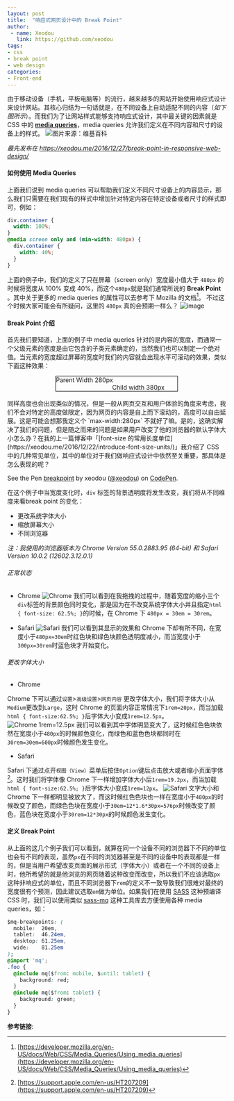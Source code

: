 ```yaml
---
layout: post
title:  "响应式网页设计中的 Break Point"
author: 
 - name: Xeodou
   link: https://github.com/xeodou
tags:
- css
- break point
- web design
categories:
- Front-end
---
```


由于移动设备（手机，平板电脑等）的流行，越来越多的网站开始使用响应式设计来设计网站。其核心归结为一句话就是，在不同设备上自动适配不同的内容（*如下图所示*）。而我们为了让网站样式能够支持响应式设计，其中最关键的因素就是 CSS 中的 **[media queries](https://developer.mozilla.org/en-US/docs/Web/CSS/Media_Queries/Using_media_queries)**，media queries 允许我们定义在不同内容和尺寸的设备上的样式。
![图片来源：维基百科](https://cloud.githubusercontent.com/assets/914595/21479234/86246a54-cb8d-11e6-99be-fc0160fa31ea.png)

*最先发布在 https://xeodou.me/2016/12/27/break-point-in-responsive-web-design/*

#### 如何使用 Media Queries
上面我们说到 media queries 可以帮助我们定义不同尺寸设备上的内容显示，那么我们只需要在我们现有的样式中增加针对特定内容在特定设备或者尺寸的样式即可，例如：

~~~ CSS
div.container {
  width: 100%;
}
@media screen only and (min-width: 480px) {
  div.container {
    width: 40%;
  }
}
~~~

上面的例子中，我们的定义了只在屏幕（screen only）宽度最小值大于 `480px` 的时候将宽度从 100% 变成 40%，而这个`480px`就是我们通常所说的 **Break Point** 。其中关于更多的 media queries 的属性可以去参考下 Mozilla 的文档[^1]。
不过这个时候大家可能会有所疑问，这里的 `480px` 真的会预期一样么？
![image](https://cloud.githubusercontent.com/assets/914595/21479672/3a28eb80-cb91-11e6-8326-24dabf7fa633.jpg)

#### Break Point 介绍

首先我们要知道，上面的例子中 media queries 针对的是内容的宽度，而通常一个父级元素的宽度是由它包含的子类元素确定的，当然我们也可以制定一个绝对值。当元素的宽度超过屏幕的宽度时我们的内容就会出现水平可滚动的效果，类似下面这种效果：

<div style="width:280px;border: 1px solid black;white-space: nowrap;
overflow-x:scroll;margin: 0 auto;">
 Parent Width 280px
 <div style="width:380px; text-align:center;">Child width 380px</div>
</div>
<br>
同样高度也会出现类似的情况，但是一般从网页交互和用户体验的角度来考虑，我们不会对特定的高度做限定，因为网页的内容是自上而下滚动的，高度可以自由延展。这是可能会想那我定义个 `max-width:280px` 不就好了嘛。是的，这确实解决了我们的问题，但是随之而来的问题是如果用户改变了他的浏览器的默认字体大小怎么办？在我的上一篇博客中「[font-size 的常用长度单位](https://xeodou.me/2016/12/22/introduce-font-size-units/)」我介绍了 CSS 中的几种常见单位，其中的单位对于我们做响应式设计中依然至关重要，那具体是怎么表现的呢？

<p data-height="265" data-theme-id="0" data-slug-hash="xRNeqo" data-default-tab="css,result" data-user="xeodou" data-embed-version="2" data-pen-title="breakpoint" class="codepen">See the Pen <a href="http://codepen.io/xeodou/pen/xRNeqo/">breakpoint</a> by xeodou (<a href="http://codepen.io/xeodou">@xeodou</a>) on <a href="http://codepen.io">CodePen</a>.</p>
<script async src="https://production-assets.codepen.io/assets/embed/ei.js"></script>

在这个例子中当宽度变化时，`div` 标签的背景透明度将发生改变，我们将从不同维度来看break point 的变化：

* 更改系统字体大小
* 缩放屏幕大小
* 不同浏览器  

*注：我使用的浏览器版本为 Chrome Version 55.0.2883.95 (64-bit) 和 Safari Version 10.0.2 (12602.3.12.0.1)*

###### 正常状态
* Chrome 
![Chrome](https://cloud.githubusercontent.com/assets/914595/21481257/8834017a-cba0-11e6-88e1-e1e564c1a710.gif)
我们可以看到在我拖拽的过程中，随着宽度的缩小三个`div`标签的背景颜色同时变化，那是因为在不改变系统字体大小并且指定`html { font-size: 62.5%; }`的时候，在 Chrome 下
`480px = 30em = 30rem`。

* Safari
![Safari](https://cloud.githubusercontent.com/assets/914595/21481256/8646660a-cba0-11e6-84fe-6acb14ec178a.gif)
我们可以看到其显示的效果和 Chrome 下却有所不同，在宽度小于`480px=30em`时红色块和绿色块颜色透明度减小，而当宽度小于`300px=30rem`时蓝色块才开始变化。

###### 更改字体大小
* Chrome

Chrome 下可以通过`设置`>`高级设置`>`网页内容` 更改字体大小，我们将字体大小从`Medium`更改到`Large`，这时 Chrome 的页面内容正常情况下`1rem=20px`，而当加载`html { font-size:62.5%; }`后字体大小变成`1rem=12.5px`。
![Chrome 1rem=12.5px](https://cloud.githubusercontent.com/assets/914595/21491981/96bef51a-cc3b-11e6-8d45-b9c1f209cb95.gif)
我们可以看到其中字体明显变大了，这时候红色色块依然在宽度小于`480px`的时候颜色变化，而绿色和蓝色色块都同时在`30rem=30em=600px`时候颜色发生变化。

* Safari

Safari 下通过点开`视图（View）`菜单后按住`Option`键后点击放大或者缩小页面字体[^2]。这时我们将字体像 Chrome 下一样增加字体大小后`1rem=19.2px`，而当加载`html { font-size:62.5%; }`后字体大小变成`1rem=12px`。
![Safari](https://cloud.githubusercontent.com/assets/914595/21492438/d078fe1e-cc3f-11e6-82e3-f659ed443e14.gif)
文字大小和 Chrome 下一样都明显被放大了，而这时候红色色块也一样在宽度小于`480px`的时候改变了颜色，而绿色色块在宽度小于`30em=12*1.6*30px=576px`时候改变了颜色，蓝色块在宽度小于`30rem=12*30px`的时候颜色发生变化。

#### 定义 Break Point
从上面的这几个例子我们可以看到，就算在同一个设备不同的浏览器下不同的单位也会有不同的表现，虽然`px`在不同的浏览器甚至是不同的设备中的表现都是一样的，但是当用户希望改变页面的展示形式（字体大小）或者在一个不同的设备上时，他所希望的就是他浏览的网页随着这种改变而改变，所以我们不应该选取`px`这种非响应式的单位，而且不同浏览器下`rem`的定义不一致导致我们很难对最终的宽度很有个预测，因此建议选取`em`做为单位。如果我们在使用 [SASS](http://sass-lang.com/) 这种预编译 CSS 时，我们可以使用类似 [sass-mq](https://github.com/sass-mq/sass-mq) 这种工具库去方便使用各种 media queries，如：

~~~ CSS
$mq-breakpoints: (
  mobile:  20em,
  tablet:  46.24em,
  desktop: 61.25em,
  wide:    81.25em
);
@import 'mq';
.foo {
  @include mq($from: mobile, $until: tablet) {
    background: red;
  }
  @include mq($from: tablet) {
    background: green;
  }
}
~~~

**参考链接**: 

[^1]: [https://developer.mozilla.org/en-US/docs/Web/CSS/Media_Queries/Using_media_queries](https://developer.mozilla.org/en-US/docs/Web/CSS/Media_Queries/Using_media_queries)
[^2]: [https://support.apple.com/en-us/HT207209](https://support.apple.com/en-us/HT207209)
